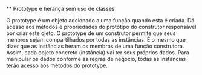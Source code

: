 ** Prototype e herança sem uso de classes

O prototype é um objeto adcionado a uma função quando esta é criada.
Dá acesso aos métodos e propriedades do protótipo do construtor responsável por criar este ojeto.
O prototype de um construtor permite que seus menbros sejam compartilhados por todas as instâncias. É o mesmo que dizer que as instâncias heram os membros de uma função construtora.
Assim, cada  objeto concreto (instância) vai ter seus próprios dados. Para manipular os dados conforme as regras de negócio, todas as instâncias terão acesso aos métodos do prototype.  